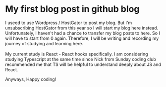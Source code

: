 # My first blog post in github blog

I useed to use Wordpress / HostGator to post my blog. But I'm unsubscribing HostGator from this year so I will start my blog here instead.
Unfortunately, I haven't had a chance to transfer my blog posts to here. So I will have to start from 0 again. 
Therefore, I will be writing and recording my journey of studying and learning here. 
<br>
<br>
My current study is React - React hooks specifically. 
I am considering studying Typescript at the same time since Nick from Sunday coding club recommended me that TS will be helpful to understand deeply about JS and React.

Anyways, 
Happy coding!

